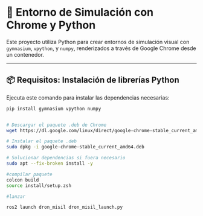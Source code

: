 # 🧪 Entorno de Simulación con Chrome y Python

Este proyecto utiliza Python para crear entornos de simulación visual con `gymnasium`, `vpython`, y `numpy`, renderizados a través de Google Chrome desde un contenedor.

---

## 📦 Requisitos: Instalación de librerías Python

Ejecuta este comando para instalar las dependencias necesarias:

```bash
pip install gymnasium vpython numpy


# Descargar el paquete .deb de Chrome
wget https://dl.google.com/linux/direct/google-chrome-stable_current_amd64.deb

# Instalar el paquete .deb
sudo dpkg -i google-chrome-stable_current_amd64.deb

# Solucionar dependencias si fuera necesario
sudo apt --fix-broken install -y

#compilar paquete
colcon build
source install/setup.zsh

#lanzar

ros2 launch dron_misil dron_misil_launch.py


